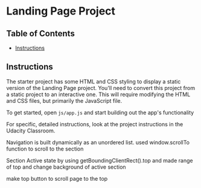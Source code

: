 # Landing Page Project

## Table of Contents

* [Instructions](#instructions)

## Instructions

The starter project has some HTML and CSS styling to display a static version of the Landing Page project. You'll need to convert this project from a static project to an interactive one. This will require modifying the HTML and CSS files, but primarily the JavaScript file.

To get started, open `js/app.js` and start building out the app's functionality

For specific, detailed instructions, look at the project instructions in the Udacity Classroom.


Navigation is built dynamically as an unordered list.
used  window.scrollTo function to scroll to the section 

Section Active state by using getBoundingClientRect().top and made range of top and change background of active section

make top button to scroll page to the top
